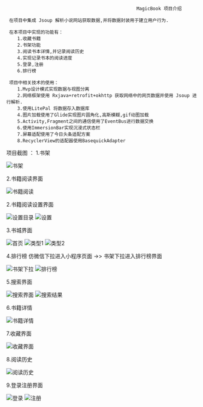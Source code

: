                                                     MagicBook 项目介绍

     在项目中集成 Jsoup 解析小说网站获取数据,并将数据封装用于建立用户行为.
     
     在本项目中实现的功能有：
        1.收藏书籍
        2.书架功能
        3.阅读书本详情,并记录阅读历史
        4.实现记录书本的阅读进度
        5.登录,注册
        6.排行榜
      
     项目中相关技术的使用：
        1.Mvp设计模式实现数据与视图分离
        2.网络框架使用 Rxjava+retrofit+okhttp 获取网络中的网页数据并使用 Jsoup 进行解析.
        3.使用LitePal 将数据存入数据库
        4.图片加载使用了Glide实现图片圆角化,高斯模糊,gif动图加载
        5.Activity,Fragment之间的通信使用了EventBus进行数据交换
        6.使用ImmersionBar实现沉浸式状态栏
        7.屏幕适配使用了今日头条适配方案
        8.RecyclerView的适配器使用BasequickAdapter
        
 
项目截图 ： 
1.书架    

![书架](https://raw.githubusercontent.com/pressureKai/MagicBook/master/pic/bookCase.jpg)

2.书籍阅读界面

![书籍阅读](https://raw.githubusercontent.com/pressureKai/MagicBook/master/pic/bookRead.jpg)

2.书籍阅读设置界面

![设置目录](https://raw.githubusercontent.com/pressureKai/MagicBook/master/pic/bookMenu.jpg)       ![设置](https://raw.githubusercontent.com/pressureKai/MagicBook/master/pic/bookSet.jpg)

3.书城界面

![首页](https://raw.githubusercontent.com/pressureKai/MagicBook/master/pic/bookCity.jpg)       ![类型1](https://raw.githubusercontent.com/pressureKai/MagicBook/master/pic/bookType_1.jpg)       ![类型2](https://raw.githubusercontent.com/pressureKai/MagicBook/master/pic/bookType_2.jpg)


4.排行榜
仿微信下拉进入小程序页面 ->> 书架下拉进入排行榜界面

![书架下拉](https://raw.githubusercontent.com/pressureKai/MagicBook/master/pic/book_drag_down.jpg)   ![排行榜](https://raw.githubusercontent.com/pressureKai/MagicBook/master/pic/book_rank.jpg)

5.搜索界面

![搜索界面](https://raw.githubusercontent.com/pressureKai/MagicBook/master/pic/book_search.jpg)   ![搜索结果](https://raw.githubusercontent.com/pressureKai/MagicBook/master/pic/book_search_result.jpg)


6.书籍详情


![书籍详情](https://raw.githubusercontent.com/pressureKai/MagicBook/master/pic/book_detail.jpg)

7.收藏界面

![收藏界面](https://raw.githubusercontent.com/pressureKai/MagicBook/master/pic/book_like.jpg)


8.阅读历史

![阅读历史](https://raw.githubusercontent.com/pressureKai/MagicBook/master/pic/book_history.jpg)


9.登录注册界面

![登录](https://raw.githubusercontent.com/pressureKai/MagicBook/master/pic/book_login.jpg)    ![注册](https://raw.githubusercontent.com/pressureKai/MagicBook/master/pic/book_regist.jpg)




